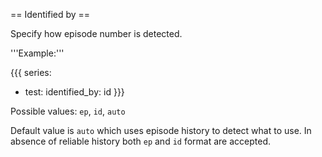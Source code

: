 == Identified by ==

Specify how episode number is detected.

'''Example:'''

{{{
series:
  - test:
      identified_by: id
}}}

Possible values: `ep`, `id`, `auto`

Default value is `auto` which uses episode history to detect what to use. In absence of reliable history both `ep` and `id` format are accepted.
